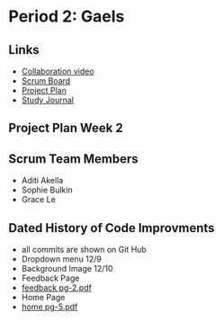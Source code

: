 # Period 2: Gaels
## Links
* [Collaboration video](https://youtu.be/rLajlcMSnqM)
* [Scrum Board](https://github.com/aditiakella/Period2Gaels/projects/1)
* [Project Plan](https://docs.google.com/document/d/1wBFv8xEiTdBYL12SreRxs_ixNCXaxFt93r1jJ1S14m4/edit?usp=sharing)
* [Study Journal](https://docs.google.com/document/d/1NFgEh_1AZGfm3fGWLUgGT7Xm9tNoPROnnH0_pO72MzM/edit?usp=sharing)
## Project Plan Week 2
## Scrum Team Members
* Aditi Akella
* Sophie Bulkin
* Grace Le

## Dated History of Code Improvments
* all commits are shown on Git Hub
* Dropdown menu 12/9
* Background Image 12/10
* Feedback Page
* [feedback pg-2.pdf](https://github.com/aditiakella/Period2Gaels/files/5690572/feedback.pg-2.pdf)
* Home Page
* [home pg-5.pdf](https://github.com/aditiakella/Period2Gaels/files/5690585/home.pg-5.pdf)
